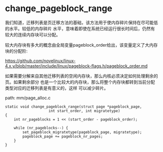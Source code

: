change_pageblock_range
========================================

我们知道，迁移列表是页迁移方法的基础，该方法用于使内存碎片保持在尽可能低的水平。较低的内存碎片
水平，意味着即使在系统已经运行很长时间后，仍然有较大的连续内存块可以分配。

较大内存块有多大的概念由全局变量pageblock_order给出，该变量定义了大内存块的分配阶:

https://github.com/novelinux/linux-4.x.y/blob/master/include/linux/pageblock-flags.h/pageblock_order.md

如果需要分解来自其他迁移列表的空闲内存块，那么内核必须决定如何处理剩余的页。如果剩余部分
也是一个比较大的内存块，那么将整个内存块都转到当前分配类型对应的迁移列表是有意义的，这样
可以减少碎片。

path: mm/page_alloc.c
```
static void change_pageblock_range(struct page *pageblock_page,
                    int start_order, int migratetype)
{
    int nr_pageblocks = 1 << (start_order - pageblock_order);

    while (nr_pageblocks--) {
        set_pageblock_migratetype(pageblock_page, migratetype);
        pageblock_page += pageblock_nr_pages;
    }
}
```
